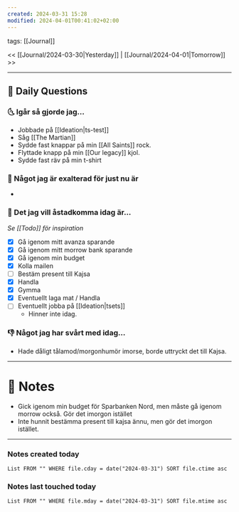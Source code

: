 ```yaml
---
created: 2024-03-31 15:28
modified: 2024-04-01T00:41:02+02:00
---
```

tags: [[Journal]] 

<< [[Journal/2024-03-30|Yesterday]] | [[Journal/2024-04-01|Tomorrow]] >>

---
## 📅 Daily Questions
### 🌜 Igår så gjorde jag...
- Jobbade på [[Ideation|ts-test]]
- Såg [[The Martian]]
- Sydde fast knappar på min [[All Saints]] rock.
- Flyttade knapp på min [[Our legacy]] kjol.
- Sydde fast räv på min t-shirt

### 🙌 Något jag är exalterad för just nu är
- 

### 🚀 Det jag vill åstadkomma idag är...
_Se [[Todo]] för inspiration_
- [x] Gå igenom mitt avanza sparande
- [x] Gå igenom mitt morrow bank sparande
- [x] Gå igenom min budget
- [x] Kolla mailen
- [ ] Bestäm present till Kajsa
- [x] Handla
- [x] Gymma
- [x] Eventuellt laga mat / Handla
- [ ] Eventuellt jobba på [[Ideation|tsets]]
	- Hinner inte idag.

### 👎 Något jag har svårt med idag...
- Hade dåligt tålamod/morgonhumör imorse, borde uttryckt det till Kajsa.

---
# 📝 Notes
- Gick igenom min budget för Sparbanken Nord, men måste gå igenom morrow också. Gör det imorgon istället
- Inte hunnit bestämma present till kajsa ännu, men gör det imorgon istället.
---
### Notes created today
```dataview
List FROM "" WHERE file.cday = date("2024-03-31") SORT file.ctime asc
```
### Notes last touched today
```dataview
List FROM "" WHERE file.mday = date("2024-03-31") SORT file.mtime asc
```